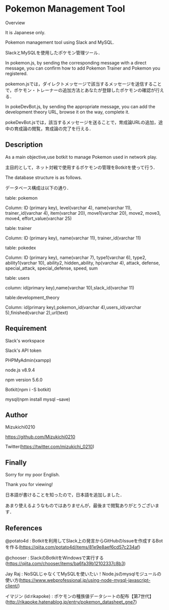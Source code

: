 # Pokemon Management Tool
Overview

It is Japanese only.

Pokemon management tool using Slack and MySQL.

SlackとMySQLを使用したポケモン管理ツール．

In pokemon.js, by sending the corresponding message with a direct message, you can confirm how to add Pokemon Trainer and Pokemon you registered.

pokemon.jsでは，ダイレクトメッセージで該当するメッセージを送信することで，ポケモン・トレーナーの追加方法とあなたが登録したポケモンの確認が行える．

In pokeDevBot.js, by sending the appropriate message, you can add the development theory URL, browse it on the way, complete it.

pokeDevBot.jsでは，該当するメッセージを送ることで，育成論URLの追加，途中の育成論の閲覧，育成論の完了を行える．

## Description
As a main objective,use botkit to manage Pokemon used in network play.

主目的として，ネット対戦で使用するポケモンの管理をBotkitを使って行う．

The database structure is as follows.

データベース構成は以下の通り．

table: pokemon

Column: ID (primary key), level(varchar 4), name(varchar 11), trainer_id(varchar 4), item(varchar 20), move1(varchar 20), move2, move3, move4, effort_value(varchar 25)

table: trainer

Column: ID (primary key), name(varchar 11), trainer_id(varchar 11)

table: pokedex

Column: ID (primary key), name(varchar 7), type1(varchar 6), type2, ability1(varchar 10), ability2, hidden_ability, hp(varchar 4), attack, defense, special_attack, special_defense, speed, sum

table: users

column: id(primary key),name(varchar 10),slack_id(varchar 11)

table:development_theory

Column: id(primary key),pokemon_id(varchar 4),users_id(varchar 5),finished(varchar 2),url(text)

## Requirement
Slack's workspace

Slack's API token

PHPMyAdmin(xampp)

node.js v8.9.4

npm version 5.6.0

Botkit(npm i -S botkit)

mysql(npm install mysql –save)

## Author
Mizukichi0210

https://github.com/Mizukichi0210

Twitter(https://twitter.com/mizukichi_0210)

## Finally
Sorry for my poor English.

Thank you for viewing!

日本語が書けることを知ったので，日本語を追加しました．

あまり使えるようなものではありませんが，最後まで閲覧ありがとうございます．

## References
@potato4d : Botkitを利用してSlack上の発言からGitHubのIssueを作成するBotを作る(https://qiita.com/potato4d/items/81e9e8aef6cd57c234af)

@chooser : SlackのBotkitをWindowsで実行する(https://qiita.com/chooser/items/ba6fa39b12102337c8b3)

Jay Raj : NoSQLじゃなくてMySQLを使いたい！Node.jsのmysqlモジュールの使い方(https://www.webprofessional.jp/using-node-mysql-javascript-client/)

イマジン (id:rikapoke) : ポケモンの種族値データシートの配布【第7世代】(http://rikapoke.hatenablog.jp/entry/pokemon_datasheet_gne7)
